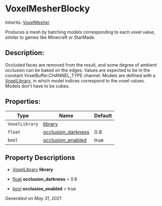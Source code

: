 # VoxelMesherBlocky

Inherits: [VoxelMesher](VoxelMesher.md)

Produces a mesh by batching models corresponding to each voxel value, similar to games like Minecraft or StarMade.

## Description:

Occluded faces are removed from the result, and some degree of ambient occlusion can be baked on the edges. Values are expected to be in the constant VoxelBuffer.CHANNEL_TYPE channel. Models are defined with a [VoxelLibrary](VoxelLibrary.md), in which model indices correspond to the voxel values. Models don't have to be cubes.

## Properties:

| Type           | Name                                        | Default |
| -------------- | ------------------------------------------- | ------- |
| `VoxelLibrary` | [library](#i_library)                       |
| `float`        | [occlusion_darkness](#i_occlusion_darkness) | 0.8     |
| `bool`         | [occlusion_enabled](#i_occlusion_enabled)   | true    |

<p></p>

## Property Descriptions

- [VoxelLibrary](VoxelLibrary.md)<span id="i_library"></span> **library**

- [float](https://docs.godotengine.org/en/stable/classes/class_float.html)<span id="i_occlusion_darkness"></span> **occlusion_darkness** = 0.8

- [bool](https://docs.godotengine.org/en/stable/classes/class_bool.html)<span id="i_occlusion_enabled"></span> **occlusion_enabled** = true

_Generated on May 31, 2021_
